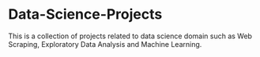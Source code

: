 # Data-Science-Projects

This is a collection of projects related to data science domain such as Web Scraping, Exploratory Data Analysis and Machine Learning.

